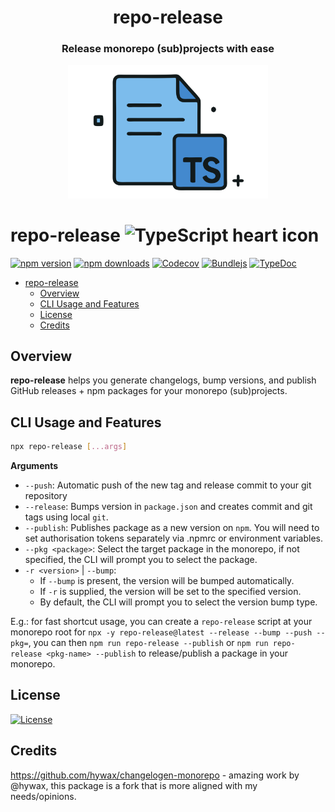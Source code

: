<div align="center">

<h1>repo-release</h1>

<h3>Release monorepo (sub)projects with ease</h3>
<img src="./branding.svg" alt="Project's branding image" width="320"/>

</div>

# repo-release ![TypeScript heart icon](https://img.shields.io/badge/♡-%23007ACC.svg?logo=typescript&logoColor=white)

[![npm version][npm-version-src]][npm-version-href]
[![npm downloads][npm-downloads-src]][npm-downloads-href]
[![Codecov][codecov-src]][codecov-href]
[![Bundlejs][bundlejs-src]][bundlejs-href]
[![TypeDoc][TypeDoc-src]][TypeDoc-href]

* [repo-release ](#repo-release-)
  * [Overview](#overview)
  * [CLI Usage and Features](#cli-usage-and-features)
  * [License](#license)
  * [Credits](#credits)

## Overview

**repo-release** helps you generate changelogs, bump versions, and publish GitHub releases + npm packages for your monorepo (sub)projects.

## CLI Usage and Features

```bash
npx repo-release [...args]
```

**Arguments**

- `--push`: Automatic push of the new tag and release commit to your git repository
- `--release`: Bumps version in `package.json` and creates commit and git tags using local `git`.
- `--publish`: Publishes package as a new version on `npm`. You will need to set authorisation tokens separately via .npmrc or environment variables.
- `--pkg <package>`: Select the target package in the monorepo, if not specified, the CLI will prompt you to select the package.
- `-r <version>` | `--bump`:
  - If `--bump` is present, the version will be bumped automatically.
  - If `-r` is supplied, the version will be set to the specified version.
  - By default, the CLI will prompt you to select the version bump type.

E.g.: for fast shortcut usage, you can create a `repo-release` script at your monorepo root for `npx -y repo-release@latest --release --bump --push --pkg=`, you can then `npm run repo-release --publish` or `npm run repo-release <pkg-name> --publish` to release/publish a package in your monorepo.

## License

[![License][license-src]][license-href]

## Credits

https://github.com/hywax/changelogen-monorepo - amazing work by @hywax, this package is a fork that is more aligned with my needs/opinions.

<!-- Badges -->

[npm-version-src]: https://img.shields.io/npm/v/repo-release?labelColor=18181B&color=F0DB4F
[npm-version-href]: https://npmjs.com/package/repo-release
[npm-downloads-src]: https://img.shields.io/npm/dm/repo-release?labelColor=18181B&color=F0DB4F
[npm-downloads-href]: https://npmjs.com/package/repo-release
[codecov-src]: https://img.shields.io/codecov/c/gh/namesmt/repo-release/main?labelColor=18181B&color=F0DB4F
[codecov-href]: https://codecov.io/gh/namesmt/repo-release
[license-src]: https://img.shields.io/github/license/namesmt/repo-release.svg?labelColor=18181B&color=F0DB4F
[license-href]: https://github.com/namesmt/repo-release/blob/main/LICENSE
[bundlejs-src]: https://img.shields.io/bundlejs/size/repo-release?labelColor=18181B&color=F0DB4F
[bundlejs-href]: https://bundlejs.com/?q=repo-release
[jsDocs-src]: https://img.shields.io/badge/Check_out-jsDocs.io---?labelColor=18181B&color=F0DB4F
[jsDocs-href]: https://www.jsdocs.io/package/repo-release
[TypeDoc-src]: https://img.shields.io/badge/Check_out-TypeDoc---?labelColor=18181B&color=F0DB4F
[TypeDoc-href]: https://namesmt.github.io/repo-release/
